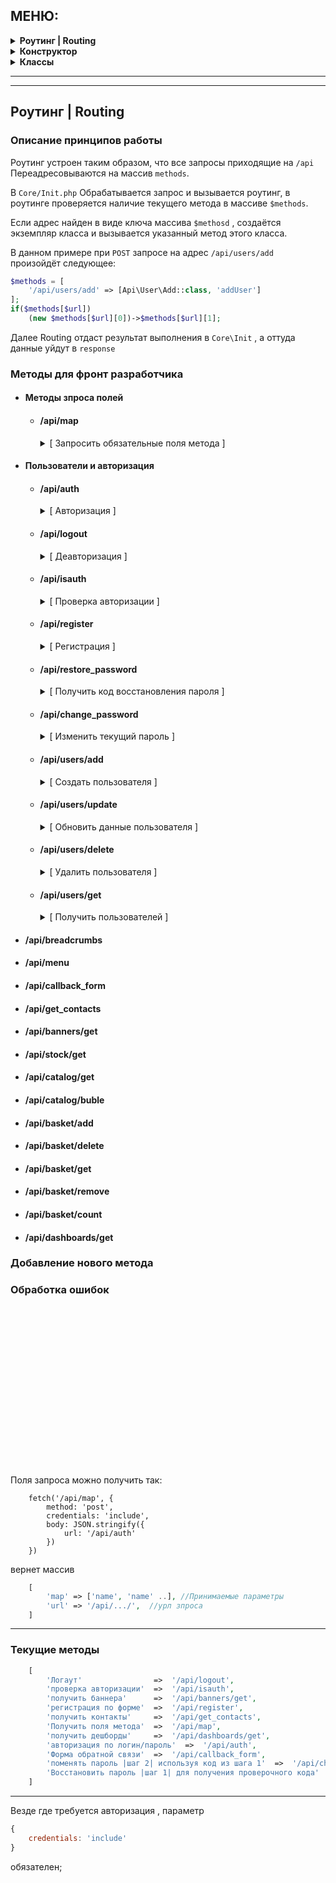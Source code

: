 ## МЕНЮ:

<div>
  <details>
      <summary>
          <b>Роутинг | Routing</b>
      </summary>

  * [Описание принципов работы](#Описание-принципов-работы)
  * [Методы для фронт разработчика](#Методы-для-фронт-разработчика)
  * [Добавление нового метода](#Добавление-нового-метода)
  * [Обработка ошибок](#Обработка-ошибок)

  </details>

  <details>
      <summary>
          <b>Конструктор</b>
      </summary>

  * [Описание системы конструктора](#Описание-системы-конструктора)
  * [Переменные](#Переменные)
  * [Обязательные методы абстрактных классов](#Обязательные-методы-абстрактных-классов)

  </details>

  <details>
      <summary>
          <b>Классы</b>
      </summary>

  * [Basket](#Basket)
  * [Catalog](#Catalog)
  * [Core](#Core)
  * [EventHandlers](#EventHandlers)
  * [Helpers](#Helpers)
  * [HighloadBlock](#HighloadBlock)
  * [Iblock](#Iblock)
  * [Information](#Information)
  * [Integration](#Integration)
  * [Routing](#Routing)
  * [Services](#Services)
  * [User](#User)

  </details>

</div>

-------
---

## Роутинг | Routing

### Описание принципов работы

  Роутинг устроен таким образом, что все запросы приходящие на ```/api``` Переадресовываются на массив ```methods```.

  В `Core/Init.php` Обрабатывается запрос и вызывается роутинг, в роутинге проверяется наличие текущего метода в массиве `$methods`.

  Если адрес найден в виде ключа массива ```$methosd``` , создаётся экземпляр класса и вызывается указанный метод этого класса.

  В данном примере при `POST` запросе на адрес `/api/users/add` произойдёт следующее:
  ```php
  $methods = [
      '/api/users/add' => [Api\User\Add::class, 'addUser']
  ];
  if($methods[$url])
      (new $methods[$url][0])->$methods[$url][1];
  ```
  Далее Routing отдаст результат выполнения в `Core\Init` , а оттуда данные уйдут в `response`


### Методы для фронт разработчика
+ #### Методы зпроса полей

   * #### /api/map

     <details >
        <summary>[ Запросить обязательные поля метода ]</summary>
      <hr>

      >Метод для получения списка полей для других методов и самого себя

      **Принимает:**

      | Параметр |   Описание   |
      | :------- | :----------: |
      | url      | адрес метода |


      **Отдаёт массив вида:**

      | Параметр    |        Описание        |
      | ----------- | :--------------------: |
      | name        |     название поля      |
      | mandatory   |  обязательность поля   |
      | alias       | название поля в Bitrix |
      | description |     описание поля      |

      <hr>
      </details>



+ #### Пользователи и авторизация
  + #### /api/auth
     <details >
        <summary>[ Авторизация ]</summary>
      <hr>

      > Описание

      **Принимает:**

      | Параметр | Описание |
      | :------- | :------: |
      | url      |  адрес   |


      **Отдаёт массив вида:**

      | Параметр | Описание |
      | -------- | :------: |
      | name     | название |

      <hr>
      </details>


  + #### /api/logout
     <details >
        <summary>[ Деавторизация ]</summary>
      <hr>

      > Описание

      **Принимает:**

      | Параметр | Описание |
      | :------- | :------: |
      | url      |  адрес   |


      **Отдаёт массив вида:**

      | Параметр | Описание |
      | -------- | :------: |
      | name     | название |

      <hr>
      </details>


  + #### /api/isauth
     <details >
        <summary>[ Проверка авторизации ]</summary>
      <hr>

      > Описание

      **Принимает:**

      | Параметр | Описание |
      | :------- | :------: |
      | url      |  адрес   |


      **Отдаёт массив вида:**

      | Параметр | Описание |
      | -------- | :------: |
      | name     | название |

      <hr>
      </details>


  + #### /api/register
     <details >
        <summary>[ Регистрация ]</summary>
      <hr>

      > Описание

      **Принимает:**

      | Параметр | Описание |
      | :------- | :------: |
      | url      |  адрес   |


      **Отдаёт массив вида:**

      | Параметр | Описание |
      | -------- | :------: |
      | name     | название |

      <hr>
      </details>


  + #### /api/restore_password
     <details >
        <summary>[ Получить код восстановления пароля ]</summary>
      <hr>

      >Восстановить пароль (пришлет по смс код для [изменения пароля](#apichange-password))

      **Принимает:**

      | Параметр | Описание |
      | :------- | :------: |
      | url      |  адрес   |


      **Отдаёт массив вида:**

      | Параметр | Описание |
      | -------- | :------: |
      | name     | название |

      <hr>
      </details>


  + #### /api/change_password
     <details >
        <summary>[ Изменить текущий пароль ]</summary>
      <hr>

      > Описание

      **Принимает:**

      | Параметр | Описание |
      | :------- | :------: |
      | url      |  адрес   |


      **Отдаёт массив вида:**

      | Параметр | Описание |
      | -------- | :------: |
      | name     | название |

      <hr>
      </details>

  + #### /api/users/add
     <details >
        <summary>[  Создать пользователя ]</summary>
      <hr>

      > Описание

      **Принимает:**

      | Параметр | Описание |
      | :------- | :------: |
      | url      |  адрес   |


      **Отдаёт массив вида:**

      | Параметр | Описание |
      | -------- | :------: |
      | name     | название |

      <hr>
      </details>

  + #### /api/users/update
     <details >
        <summary>[ Обновить данные пользователя ]</summary>
      <hr>

      > Описание

      **Принимает:**

      | Параметр | Описание |
      | :------- | :------: |
      | url      |  адрес   |


      **Отдаёт массив вида:**

      | Параметр | Описание |
      | -------- | :------: |
      | name     | название |

      <hr>
      </details>

  + #### /api/users/delete
     <details >
        <summary>[ Удалить пользователя ]</summary>
      <hr>

      > Описание

      **Принимает:**

      | Параметр | Описание |
      | :------- | :------: |
      | url      |  адрес   |


      **Отдаёт массив вида:**

      | Параметр | Описание |
      | -------- | :------: |
      | name     | название |

      <hr>
      </details>

  + #### /api/users/get
     <details >
        <summary>[ Получить пользователей ]</summary>
      <hr>

      > Описание

      **Принимает:**

      | Параметр | Описание |
      | :------- | :------: |
      | url      |  адрес   |


      **Отдаёт массив вида:**

      | Параметр | Описание |
      | -------- | :------: |
      | name     | название |

      <hr>
      </details>


+ #### /api/breadcrumbs
+ #### /api/menu
+ #### /api/callback_form
+ #### /api/get_contacts
+ #### /api/banners/get
+ #### /api/stock/get
+ #### /api/catalog/get
+ #### /api/catalog/buble
+ #### /api/basket/add
+ #### /api/basket/delete
+ #### /api/basket/get
+ #### /api/basket/remove
+ #### /api/basket/count
+ #### /api/dashboards/get

### Добавление нового метода

### Обработка ошибок

<br>
<br>
<br>
<br>
<a href="#apimaptest"><a>
<br>
<br>
<br>
<br>
<br>
<br>
<br>
<br>
<br>
<br>
<br>
















Поля запроса можно получить так:
```Js
    fetch('/api/map', {
        method: 'post',
        credentials: 'include',
        body: JSON.stringify({
            url: '/api/auth'
        })
    })
```

вернет массив
```php
    [
        'map' => ['name', 'name' ..], //Принимаемые параметры
        'url' => '/api/.../',  //урл зпроса
    ]
```

-----------------------------------------------------------------------
<h3> Текущие методы </h3>

```PHP
    [
        'Логаут'                =>  '/api/logout',
        'проверка авторизации'  =>  '/api/isauth',
        'получить баннера'      =>  '/api/banners/get',
        'регистрация по форме'  =>  '/api/register',
        'получить контакты'     =>  '/api/get_contacts',
        'Получить поля метода'  =>  '/api/map',
        'получить дешборды'     =>  '/api/dashboards/get',
        'авторизация по логин/пароль'  =>  '/api/auth',
        'Форма обратной связи'  =>  '/api/callback_form',
        'поменять пароль |шаг 2| используя код из шага 1'  =>  '/api/change_password',
        'Восстановить пароль |шаг 1| для получения проверочного кода'  =>  '/api/restore_password'
    ]
```
--------------------------------------------------------------------------------------------------------
Везде где требуется авторизация , параметр

```Javascript
{
    credentials: 'include'
}
```

 обязателен;